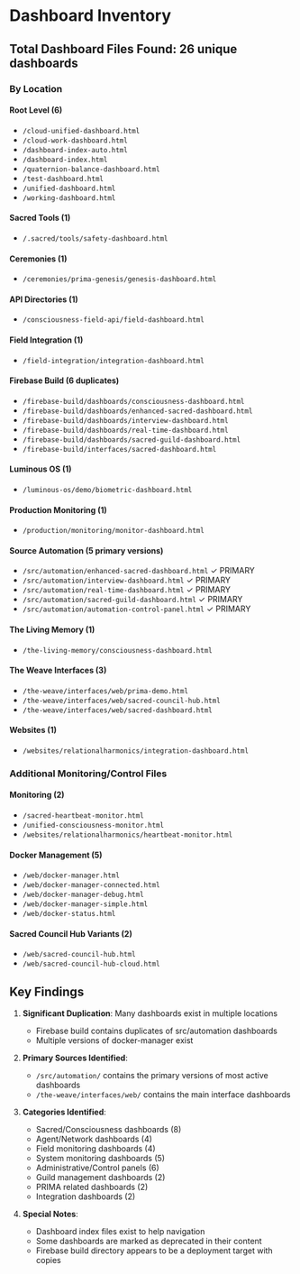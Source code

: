 # Dashboard Inventory

## Total Dashboard Files Found: 26 unique dashboards

### By Location

#### Root Level (6)
- `/cloud-unified-dashboard.html`
- `/cloud-work-dashboard.html`
- `/dashboard-index-auto.html`
- `/dashboard-index.html`
- `/quaternion-balance-dashboard.html`
- `/test-dashboard.html`
- `/unified-dashboard.html`
- `/working-dashboard.html`

#### Sacred Tools (1)
- `/.sacred/tools/safety-dashboard.html`

#### Ceremonies (1)
- `/ceremonies/prima-genesis/genesis-dashboard.html`

#### API Directories (1)
- `/consciousness-field-api/field-dashboard.html`

#### Field Integration (1)
- `/field-integration/integration-dashboard.html`

#### Firebase Build (6 duplicates)
- `/firebase-build/dashboards/consciousness-dashboard.html`
- `/firebase-build/dashboards/enhanced-sacred-dashboard.html`
- `/firebase-build/dashboards/interview-dashboard.html`
- `/firebase-build/dashboards/real-time-dashboard.html`
- `/firebase-build/dashboards/sacred-guild-dashboard.html`
- `/firebase-build/interfaces/sacred-dashboard.html`

#### Luminous OS (1)
- `/luminous-os/demo/biometric-dashboard.html`

#### Production Monitoring (1)
- `/production/monitoring/monitor-dashboard.html`

#### Source Automation (5 primary versions)
- `/src/automation/enhanced-sacred-dashboard.html` ✓ PRIMARY
- `/src/automation/interview-dashboard.html` ✓ PRIMARY
- `/src/automation/real-time-dashboard.html` ✓ PRIMARY
- `/src/automation/sacred-guild-dashboard.html` ✓ PRIMARY
- `/src/automation/automation-control-panel.html` ✓ PRIMARY

#### The Living Memory (1)
- `/the-living-memory/consciousness-dashboard.html`

#### The Weave Interfaces (3)
- `/the-weave/interfaces/web/prima-demo.html`
- `/the-weave/interfaces/web/sacred-council-hub.html`
- `/the-weave/interfaces/web/sacred-dashboard.html`

#### Websites (1)
- `/websites/relationalharmonics/integration-dashboard.html`

### Additional Monitoring/Control Files

#### Monitoring (2)
- `/sacred-heartbeat-monitor.html`
- `/unified-consciousness-monitor.html`
- `/websites/relationalharmonics/heartbeat-monitor.html`

#### Docker Management (5)
- `/web/docker-manager.html`
- `/web/docker-manager-connected.html`
- `/web/docker-manager-debug.html`
- `/web/docker-manager-simple.html`
- `/web/docker-status.html`

#### Sacred Council Hub Variants (2)
- `/web/sacred-council-hub.html`
- `/web/sacred-council-hub-cloud.html`

## Key Findings

1. **Significant Duplication**: Many dashboards exist in multiple locations
   - Firebase build contains duplicates of src/automation dashboards
   - Multiple versions of docker-manager exist

2. **Primary Sources Identified**:
   - `/src/automation/` contains the primary versions of most active dashboards
   - `/the-weave/interfaces/web/` contains the main interface dashboards

3. **Categories Identified**:
   - Sacred/Consciousness dashboards (8)
   - Agent/Network dashboards (4)
   - Field monitoring dashboards (4)
   - System monitoring dashboards (5)
   - Administrative/Control panels (6)
   - Guild management dashboards (2)
   - PRIMA related dashboards (2)
   - Integration dashboards (2)

4. **Special Notes**:
   - Dashboard index files exist to help navigation
   - Some dashboards are marked as deprecated in their content
   - Firebase build directory appears to be a deployment target with copies